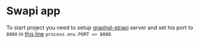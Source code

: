 # Swapi app
To start project you need to setup [graphql-strapi](https://github.com/graphql/swapi-graphql) server and set his port to `8080` in [this line](https://github.com/graphql/swapi-graphql/blob/master/src/server.js#L4) `process.env.PORT => 8080`. 

